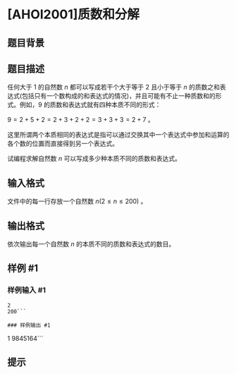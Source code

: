# [AHOI2001]质数和分解

## 题目背景



## 题目描述

任何大于 $1$ 的自然数 $n$ 都可以写成若干个大于等于 $2$ 且小于等于 $n$ 的质数之和表达式(包括只有一个数构成的和表达式的情况)，并且可能有不止一种质数和的形式。例如，$9$ 的质数和表达式就有四种本质不同的形式：

$9 = 2 + 5 + 2 = 2 + 3 + 2 + 2 = 3 + 3 + 3 = 2 + 7$ 。

这里所谓两个本质相同的表达式是指可以通过交换其中一个表达式中参加和运算的各个数的位置而直接得到另一个表达式。

试编程求解自然数 $n$ 可以写成多少种本质不同的质数和表达式。


## 输入格式

文件中的每一行存放一个自然数 $n(2 \leq n \leq 200)$ 。


## 输出格式

依次输出每一个自然数 $n$ 的本质不同的质数和表达式的数目。


## 样例 #1

### 样例输入 #1
```
2
200```

### 样例输出 #1

```
1
9845164```

## 提示



